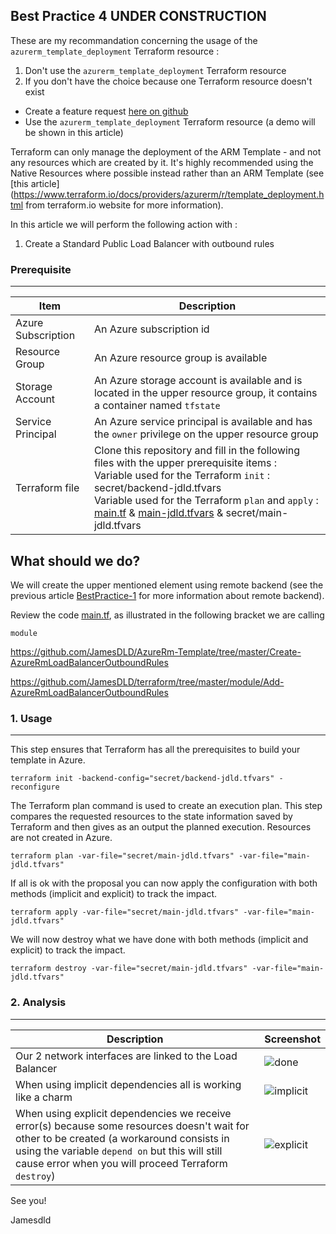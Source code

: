 

Best Practice 4 **UNDER CONSTRUCTION**
------------
These are my recommandation concerning the usage of the `azurerm_template_deployment` Terraform resource :
1. Don't use the `azurerm_template_deployment` Terraform resource
2. If you don't have the choice because one Terraform resource doesn't exist 
  * Create a feature request [here on github](https://github.com/terraform-providers/terraform-provider-azurerm/issues/new/choose)
  * Use the `azurerm_template_deployment` Terraform resource (a demo will be shown in this article)
  
Terraform can only manage the deployment of the ARM Template - and not any resources which are created by it. It's highly recommended using the Native Resources where possible instead rather than an ARM Template (see [this article](https://www.terraform.io/docs/providers/azurerm/r/template_deployment.html from terraform.io website for more information).

In this article we will perform the following action with : 
1. Create a Standard Public Load Balancer with outbound rules


### Prerequisite
-----

| Item | Description |
| ------------- | ------------- |
| Azure Subscription | An Azure subscription id |
| Resource Group | An Azure resource group is available |
| Storage Account | An Azure storage account is available and is located in the upper resource group, it contains a container named `tfstate` |
| Service Principal | An Azure service principal is available and has the `owner` privilege on the upper resource group |
| Terraform file | Clone this repository and fill in the following files with the upper prerequisite items : <br> Variable used for the Terraform `init` : secret/backend-jdld.tfvars <br> Variable used for the Terraform `plan` and `apply` : [main.tf](main.tf) & [main-jdld.tfvars](main-jdld.tfvars) & secret/main-jdld.tfvars |



What should we do?
------------
We will create the upper mentioned element using remote backend (see the previous article [BestPractice-1](../BestPractice-1) for more information about remote backend).

Review the code [main.tf](main.tf), as illustrated in the following bracket we are calling
```hcl
module 
```

https://github.com/JamesDLD/AzureRm-Template/tree/master/Create-AzureRmLoadBalancerOutboundRules

https://github.com/JamesDLD/terraform/tree/master/module/Add-AzureRmLoadBalancerOutboundRules


### 1. Usage
-----

This step ensures that Terraform has all the prerequisites to build your template in Azure.
```hcl
terraform init -backend-config="secret/backend-jdld.tfvars" -reconfigure
```

The Terraform plan command is used to create an execution plan.
This step compares the requested resources to the state information saved by Terraform and then gives as an output the planned execution. Resources are not created in Azure.
```hcl
terraform plan -var-file="secret/main-jdld.tfvars" -var-file="main-jdld.tfvars"
```

If all is ok with the proposal you can now apply the configuration with both methods (implicit and explicit) to track the impact.
```hcl
terraform apply -var-file="secret/main-jdld.tfvars" -var-file="main-jdld.tfvars"
```

We will now destroy what we have done with both methods (implicit and explicit) to track the impact.
```hcl
terraform destroy -var-file="secret/main-jdld.tfvars" -var-file="main-jdld.tfvars"
```

### 2. Analysis
-----

| Description | Screenshot |
| ------------- | ------------- |
| Our 2 network interfaces are linked to the Load Balancer | ![done](image/done.png) |
| When using implicit dependencies all is working like a charm | ![implicit](image/implicit.png) |
| When using explicit dependencies we receive error(s) because some resources doesn't wait for <br> other to be created (a workaround consists in using the variable `depend on` but this will still <br> cause error when you will proceed Terraform `destroy`) | ![explicit](image/explicit.png) |


See you!

Jamesdld
